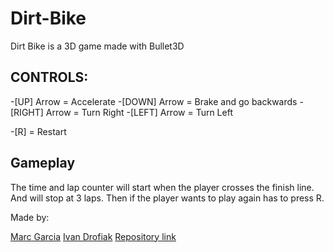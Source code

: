 # Dirt-Bike

Dirt Bike is a 3D game made with Bullet3D

CONTROLS:
--------

 -[UP] Arrow	      = Accelerate
 -[DOWN] Arrow	      = Brake and go backwards
 -[RIGHT] Arrow	      = Turn Right
 -[LEFT] Arrow	      = Turn Left

 -[R]		      = Restart

Gameplay
--------
The time and lap counter will start when the player crosses the finish line.
And will stop at 3 laps. Then if the player wants to play again has to press R.

Made by:

[Marc Garcia](https://github.com/MaxitoSama)
[Ivan Drofiak](https://github.com/FurryGhoul)
[Repository link](https://github.com/FurryGhoul/Dirt-Bike)